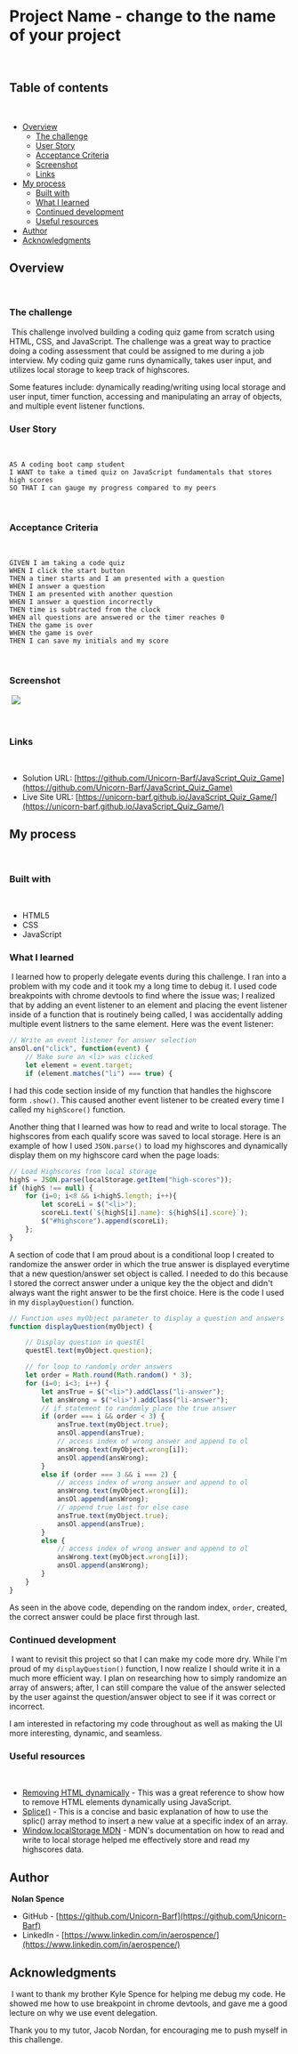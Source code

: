 # Project Name - change to the name of your project
​
## Table of contents
​
- [Overview](#overview)
  - [The challenge](#the-challenge)
  - [User Story](#user-story)
  - [Acceptance Criteria](#acceptance-criteria)
  - [Screenshot](#screenshot)
  - [Links](#links)
- [My process](#my-process)
  - [Built with](#built-with)
  - [What I learned](#what-i-learned)
  - [Continued development](#continued-development)
  - [Useful resources](#useful-resources)
- [Author](#author)
- [Acknowledgments](#acknowledgments)
​
​
## Overview
​
### The challenge
​
This challenge involved building a coding quiz game from scratch using HTML, CSS, and JavaScript.  The challenge was a great way to practice doing a coding assessment that could be assigned to me during a job interview.  My coding quiz game runs dynamically, takes user input, and utilizes local storage to keep track of highscores.  
  
Some features include: dynamically reading/writing using local storage and user input, timer function, accessing and manipulating an array of objects, and multiple event listener functions.
​
### User Story
​
```
AS A coding boot camp student
I WANT to take a timed quiz on JavaScript fundamentals that stores high scores
SO THAT I can gauge my progress compared to my peers
```
​
### Acceptance Criteria
​
```
GIVEN I am taking a code quiz
WHEN I click the start button
THEN a timer starts and I am presented with a question
WHEN I answer a question
THEN I am presented with another question
WHEN I answer a question incorrectly
THEN time is subtracted from the clock
WHEN all questions are answered or the timer reaches 0
THEN the game is over
WHEN the game is over
THEN I can save my initials and my score
```
​
### Screenshot
​
![](./assets/images/pageAnimation.gif)

​
### Links
​
- Solution URL: [https://github.com/Unicorn-Barf/JavaScript_Quiz_Game](https://github.com/Unicorn-Barf/JavaScript_Quiz_Game)
- Live Site URL: [https://unicorn-barf.github.io/JavaScript_Quiz_Game/](https://unicorn-barf.github.io/JavaScript_Quiz_Game/)
​
## My process
​
### Built with
​
- HTML5
- CSS
- JavaScript
​
### What I learned
​
I learned how to properly delegate events during this challenge.  I ran into a problem with my code and it took my a long time to debug it.  I used code breakpoints with chrome devtools to find where the issue was; I realized that by adding an event listener to an element and placing the event listener inside of a function that is routinely being called, I was accidentally adding multiple event listners to the same element.  Here was the event listener:
```js
// Write an event listener for answer selection
ansOl.on("click", function(event) {
    // Make sure an <li> was clicked
    let element = event.target;
    if (element.matches("li") === true) {
```
​I had this code section inside of my function that handles the highscore form `.show()`. This caused another event listener to be created every time I called my `highScore()` function.  

Another thing that I learned was how to read and write to local storage.  The highscores from each qualify score was saved to local storage.  Here is an example of how I used `JSON.parse()` to load my highscores and dynamically display them on my highscore card when the page loads:
```js
// Load Highscores from local storage
highS = JSON.parse(localStorage.getItem("high-scores"));
if (highS !== null) {
    for (i=0; i<8 && i<highS.length; i++){
        let scoreLi = $("<li>");
        scoreLi.text(`${highS[i].name}: ${highS[i].score}`);
        $("#highscore").append(scoreLi);
    };
}
```
A section of code that I am proud about is a conditional loop I created to randomize the answer order in which the true answer is displayed everytime that a new question/answer set object is called.  I needed to do this because I stored the correct answer under a unique key the the object and didn't always want the right answer to be the first choice.  Here is the code I used in my `displayQuestion()` function.
```js
// Function uses myObject parameter to display a question and answers
function displayQuestion(myObject) {

    // Display question in questEl
    questEl.text(myObject.question);

    // for loop to randomly order answers
    let order = Math.round(Math.random() * 3);
    for (i=0; i<3; i++) {
        let ansTrue = $("<li>").addClass("li-answer");
        let ansWrong = $("<li>").addClass("li-answer");
        // if statement to randomly place the true answer
        if (order === i && order < 3) {
            ansTrue.text(myObject.true);
            ansOl.append(ansTrue);
            // access index of wrong answer and append to ol
            ansWrong.text(myObject.wrong[i]);
            ansOl.append(ansWrong);
        }
        else if (order === 3 && i === 2) {
            // access index of wrong answer and append to ol
            ansWrong.text(myObject.wrong[i]);
            ansOl.append(ansWrong);
            // append true last for else case
            ansTrue.text(myObject.true);
            ansOl.append(ansTrue);
        }
        else {
            // access index of wrong answer and append to ol
            ansWrong.text(myObject.wrong[i]);
            ansOl.append(ansWrong);
        }
    }
}
```
As seen in the above code, depending on the random index, `order`, created, the correct answer could be place first through last.
​
### Continued development
​
I want to revisit this project so that I can make my code more dry.  While I'm proud of my `displayQuestion()` function, I now realize I should write it in a much more efficient way.  I plan on researching how to simply randomize an array of answers; after, I can still compare the value of the answer selected by the user against the question/answer object to see if it was correct or incorrect.

I am interested in refactoring my code throughout as well as making the UI more interesting, dynamic, and seamless.
​
​
### Useful resources
​
- [Removing HTML dynamically](https://www.geeksforgeeks.org/how-to-remove-an-html-element-using-javascript/) - This was a great reference to show how to remove HTML elements dynamically using JavaScript.
- [Splice()](https://flaviocopes.com/how-to-add-item-to-array-javascript/#:~:text=You%20want%20to%20explicitly%20add,()%20method%20of%20an%20array.) - This is a concise and basic explanation of how to use the splic() array method to insert a new value at a specific index of an array.
- [Window.localStorage MDN](https://developer.mozilla.org/en-US/docs/Web/API/Window/localStorage) - MDN's documentation on how to read and write to local storage helped me effectively store and read my highscores data.

## Author
​
**Nolan Spence**
- GitHub - [https://github.com/Unicorn-Barf](https://github.com/Unicorn-Barf)
- LinkedIn - [https://www.linkedin.com/in/aerospence/](https://www.linkedin.com/in/aerospence/)
​
## Acknowledgments
​
I want to thank my brother Kyle Spence for helping me debug my code.  He showed me how to use breakpoint in chrome devtools, and gave me a good lecture on why we use event delegation.

Thank you to my tutor, Jacob Nordan, for encouraging me to push myself in this challenge.